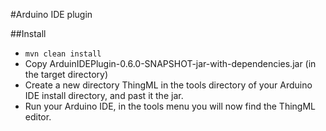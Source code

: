 #Arduino IDE plugin

##Install

* `mvn clean install`
* Copy ArduinIDEPlugin-0.6.0-SNAPSHOT-jar-with-dependencies.jar (in the target directory)
* Create a new directory ThingML in the tools directory of your Arduino IDE install directory, and past it the jar.
* Run your Arduino IDE, in the tools menu you will now find the ThingML editor.

